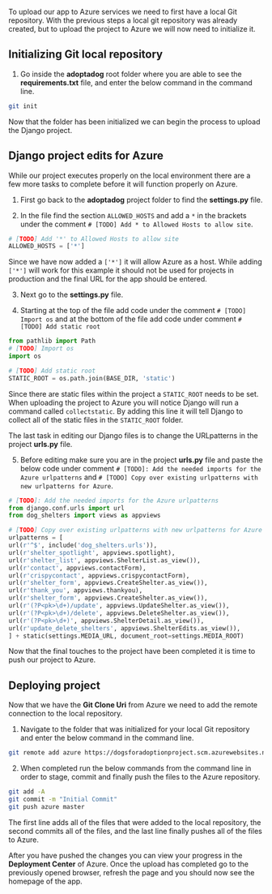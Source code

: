 To upload our app to Azure services we need to first have a local Git repository. With the previous steps a local git repository was already created, but to upload the project to Azure we will now need to initialize it. 

## Initializing Git local repository

1. Go inside the **adoptadog** root folder where you are able to see the **requirements.txt** file, and enter the below command in the command line.

```bash
git init
```

Now that the folder has been initialized we can begin the process to upload the Django project.

## Django project edits for Azure

While our project executes properly on the local environment there are a few more tasks to complete before it will function properly on Azure.

1. First go back to the **adoptadog** project folder to find the **settings.py** file. 

2. In the file find the section `ALLOWED_HOSTS` and add a `*` in the brackets under the comment `# [TODO] Add * to Allowed Hosts to allow site`. 

```python
# [TODO] Add '*' to Allowed Hosts to allow site
ALLOWED_HOSTS = ['*']
```

Since we have now added a `['*']` it will allow Azure as a host. While adding `['*']` will work for this example it should not be used for projects in production and the final URL for the app should be entered.

3. Next go to the **settings.py** file.

4. Starting at the top of the file add code under the comment `# [TODO] Import os` and at the bottom of the file add code under comment `# [TODO] Add static root`

```python
from pathlib import Path
# [TODO] Import os
import os

# [TODO] Add static root
STATIC_ROOT = os.path.join(BASE_DIR, 'static')
```

Since there are static files within the project a `STATIC_ROOT` needs to be set. When uploading the project to Azure you will notice Django will run a command called `collectstatic`. By adding this line it will tell Django to collect all of the static files in the `STATIC_ROOT` folder.

The last task in editing our Django files is to change the URLpatterns in the project **urls.py** file.

5. Before editing make sure you are in the project **urls.py** file and paste the below code under comment `# [TODO]: Add the needed imports for the Azure urlpatterns` and `# [TODO] Copy over existing urlpatterns with new urlpatterns for Azure`.

```python
# [TODO]: Add the needed imports for the Azure urlpatterns
from django.conf.urls import url
from dog_shelters import views as appviews

# [TODO] Copy over existing urlpatterns with new urlpatterns for Azure
urlpatterns = [
url(r'^$', include('dog_shelters.urls')),
url(r'shelter_spotlight', appviews.spotlight),
url(r'shelter_list', appviews.ShelterList.as_view()),
url(r'contact', appviews.contactForm),
url(r'crispycontact', appviews.crispycontactForm),
url(r'shelter_form', appviews.CreateShelter.as_view()),
url(r'thank_you', appviews.thankyou),
url(r'shelter_form', appviews.CreateShelter.as_view()),
url(r'(?P<pk>\d+)/update', appviews.UpdateShelter.as_view()),
url(r'(?P<pk>\d+)/delete', appviews.DeleteShelter.as_view()),
url(r'(?P<pk>\d+)', appviews.ShelterDetail.as_view()),
url(r'update_delete_shelters', appviews.ShelterEdits.as_view()),
] + static(settings.MEDIA_URL, document_root=settings.MEDIA_ROOT)
```

Now that the final touches to the project have been completed it is time to push our project to Azure. 

## Deploying project

Now that we have the **Git Clone Uri** from Azure we need to add the remote connection to the local repository. 

1. Navigate to the folder that was initialized for your local Git repository and enter the below command in the command line.

```bash
git remote add azure https://dogsforadoptionproject.scm.azurewebsites.net:443/dogsforadoptionproject.git
```

2. When completed run the below commands from the command line in order to stage, commit and finally push the files to the Azure repository.

```bash
git add -A
git commit -m "Initial Commit"
git push azure master
```

The first line adds all of the files that were added to the local repository, the second commits all of the files, and the last line finally pushes all of the files to Azure.

After you have pushed the changes you can view your progress in the **Deployment Center** of Azure. Once the upload has completed go to the previously opened browser, refresh the page and you should now see the homepage of the app.